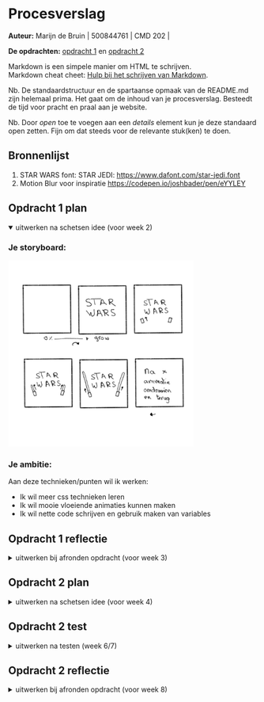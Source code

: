 # Procesverslag
**Auteur:** Marijn de Bruin | 500844761 | CMD 202 |

**De opdrachten:** [opdracht 1](opdracht1/index.html) en [opdracht 2](opdracht2/index.html)


Markdown is een simpele manier om HTML te schrijven.  
Markdown cheat cheet: [Hulp bij het schrijven van Markdown](https://github.com/adam-p/markdown-here/wiki/Markdown-Cheatsheet).

Nb. De standaardstructuur en de spartaanse opmaak van de README.md zijn helemaal prima. Het gaat om de inhoud van je procesverslag. Besteedt de tijd voor pracht en praal aan je website.

Nb. Door *open* toe te voegen aan een *details* element kun je deze standaard open zetten. Fijn om dat steeds voor de relevante stuk(ken) te doen.



## Bronnenlijst
  1. STAR WARS font: STAR JEDI: https://www.dafont.com/star-jedi.font
  2. Motion Blur voor inspiratie https://codepen.io/joshbader/pen/eYYLEY



## Opdracht 1 plan

<details open>
  <summary>uitwerken na schetsen idee (voor week 2)</summary>


  ### Je storyboard:
  <img src="readme-images/opdracht1_schets.jpg" width="375px" alt="storyboard voor opdracht 1">


  ### Je ambitie: 
  Aan deze technieken/punten wil ik werken:
  - Ik wil meer css technieken leren
  - Ik wil mooie vloeiende animaties kunnen maken
  - Ik wil nette code schrijven en gebruik maken van variables
 
</details>



## Opdracht 1 reflectie

<details>
  <summary>uitwerken bij afronden opdracht (voor week 3)</summary>
  Ik vond het een uitdaging om een animatie te maken met alleen HTML en CSS. Ik heb veel geleerd tijdens deze opdracht, waar ik anders een SVG of afbeelding voor zou gebruiken heb ik het nu met CSS gemaakt. Ik heb mijzelf weer verder aangeleerd om minder divs te gebruiken en dat is gelukt. Aan het begin had ik er meer dan nu.
  Ik ben zeer tevreden met de uitkomst en vind het een mooi resultaat.

  ### Je uitkomst - karakteristiek screenshot(s):
  <img src="readme-images/opdracht1_eind.png" width="375px" alt="uitomst opdracht 1">


  ### Dit ging goed/Heb ik geleerd: 
  Korte omschrijving
  - Ik heb geleerd hoe je CSS animaties kan maken
  - Ik heb geleerd dat je meerdere animaties op een object kan zetten doormiddel van een "animatie1, animatie2" dit werkt ook bij animation-delay
  - Ik heb geleerd hoe je met CSS een "tekening" kan maken.
  - Ik heb verschillende transform geleerd
  - Ik heb geleerd om ::before en ::after te gebruiken.


  ### Dit was lastig/Is niet gelukt:
  Korte omschrijving
  - Ik vond het lastig om geen divs te gebruiken.
  - Ik vond het lastig om ::before en ::after werkend te krijgen (is wel gelukt!)
  - Ik had graag nog een achtergrond gemaakt, maar dit was lastig. Ik wou namelijk Star Wars lightspeed willen maken.
  <img src="readme-images/dummy-plaatje.svg" width="375px" alt="bummer">
</details>



## Opdracht 2 plan

<details>
  <summary>uitwerken na schetsen idee (voor week 4)</summary>


  ### Je ontwerp:
  <img src="readme-images/dummy-plaatje.svg" width="375px" alt="ontwerp opdracht 2">


  ### Je ambitie: 
  Aan deze technieken/punten wil ik werken:
  - punt 1
  - punt 2
  - nog een punt
  - ...
</details>



## Opdracht 2 test

<details>
  <summary>uitwerken na testen (week 6/7)</summary>

  Neem minimaal 5 bevindingen op:



  ### Bevinding 1:
  Omschrijving van wat er nog niet orde was (tekst en afbeeding(en)).

  #### oplossing:
  Beschrijving hoe je het hebt hebt opgelost of als het niet gelukt is hoe je het zou oplossen (tekst en afbeeding(en)).



  ### Bevinding 2:
  Omschrijving van wat er nog niet orde was (tekst en afbeeding(en)).

  #### oplossing:
  Beschrijving hoe je het hebt hebt opgelost of als het niet gelukt is hoe je het zou oplossen (tekst en afbeeding(en)).



  ### Bevinding 3:
  ...
</details>



## Opdracht 2 reflectie

<details>
  <summary>uitwerken bij afronden opdracht (voor week 8)</summary>

  ### Je uitkomst - karakteristiek screenshot(s):
  <img src="readme-images/dummy-plaatje.svg" width="375px" alt="uitkomst opdracht 2">


  ### Dit ging goed/Heb ik geleerd: 
  Korte omschrijving met plaatje(s)

  <img src="readme-images/dummy-plaatje.svg" width="375px" alt="top">


  ### Dit was lastig/Is niet gelukt:
  Korte omschrijving met plaatje(s)

  <img src="readme-images/dummy-plaatje.svg" width="375px" alt="bummer">
</details>
